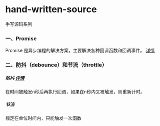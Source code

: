 # hand-written-source
手写源码系列

### 一、Promise
Promise 是异步编程的解决方案，主要解决各种回调函数和回调事件。 [详情](./MyPromise/README.md)

### 二、防抖（debounce）和节流（throttle）
##### 防抖 [详情](debounceAndThrottle/README.md)
在时间被触发n秒后再执行回调，如果在n秒内又被触发，则重新计时。
##### 节流
规定在单位时间内，只能触发一次函数

